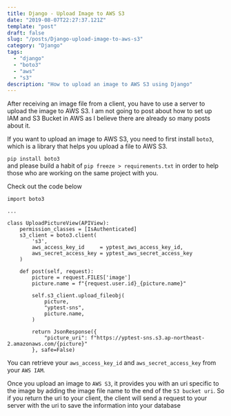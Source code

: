 ```yaml
---
title: Django - Upload Image to AWS S3
date: "2019-08-07T22:27:37.121Z"
template: "post"
draft: false
slug: "/posts/Django-upload-image-to-aws-s3"
category: "Django"
tags:
  - "django"
  - "boto3"
  - "aws"
  - "s3"
description: "How to upload an image to AWS S3 using Django"
---
```


After receiving an image file from a client, you have to use a server to upload the image to AWS S3. I am not going to post about how to set up IAM and S3 Bucket in AWS as I believe there are already so many posts about it.

If you want to upload an image to AWS S3, you need to first install `boto3`, which is a library that helps you upload a file to AWS S3.

`pip install boto3` <br>
and please build a habit of `pip freeze > requirements.txt` in order to help those who are working on the same project with you.

Check out the code below

```
import boto3

...

class UploadPictureView(APIView):
    permission_classes = [IsAuthenticated]
    s3_client = boto3.client(
        's3',
        aws_access_key_id     = yptest_aws_access_key_id,
        aws_secret_access_key = yptest_aws_secret_access_key
    )

    def post(self, request):
        picture = request.FILES['image']
        picture.name = f"{request.user.id}_{picture.name}"

        self.s3_client.upload_fileobj(
            picture,
            "yptest-sns",
            picture.name,
        )

        return JsonResponse({
            "picture_uri": f"https://yptest-sns.s3.ap-northeast-2.amazonaws.com/{picture}"
        }, safe=False)
```

You can retrieve your `aws_access_key_id` and `aws_secret_access_key` from your `AWS IAM`. <br>

Once you upload an image to `AWS S3`, it provides you with an uri specific to the image by adding the image file name to the end of the `S3 bucket uri`. So if you return the uri to your client, the client will send a request to your server with the uri to save the information into your database
